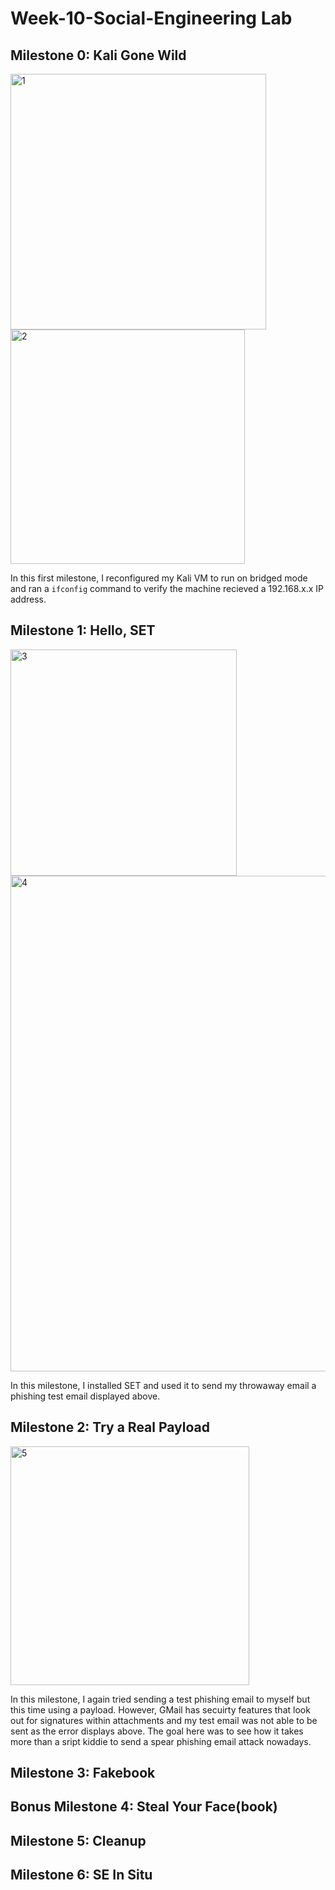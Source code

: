 # Week-10-Social-Engineering Lab 
## Milestone 0: Kali Gone Wild

<img width="409" alt="1" src="https://user-images.githubusercontent.com/37861847/41134742-d822c70c-6a82-11e8-988c-aa8122ff4f18.PNG"> <img width="375" alt="2" src="https://user-images.githubusercontent.com/37861847/41134755-e3bb92b0-6a82-11e8-82ce-7b689664c8b9.PNG">

In this first milestone, I reconfigured my Kali VM to run on bridged mode and ran a `ifconfig` command to verify the machine recieved a 192.168.x.x IP address. 

## Milestone 1: Hello, SET
 
 <img width="362" alt="3" src="https://user-images.githubusercontent.com/37861847/41135164-33e41882-6a85-11e8-8bce-9320294c188c.PNG">

<img width="793" alt="4" src="https://user-images.githubusercontent.com/37861847/41135170-3ab5c50c-6a85-11e8-9f78-903a6f5af15d.PNG">

In this milestone, I installed SET and used it to send my throwaway email a phishing test email displayed above. 

## Milestone 2: Try a Real Payload

<img width="382" alt="5" src="https://user-images.githubusercontent.com/37861847/41135787-108e8b76-6a88-11e8-9acd-e0dc3d9455d3.PNG">

In this milestone, I again tried sending a test phishing email to myself but this time using a payload. However, GMail has secuirty features that look out for signatures within attachments and my test email was not able to be sent as the error displays above. The goal here was to see how it takes more than a sript kiddie to send a spear phishing email attack nowadays. 

## Milestone 3: Fakebook

## Bonus Milestone 4: Steal Your Face(book)

## Milestone 5: Cleanup

## Milestone 6: SE In Situ
